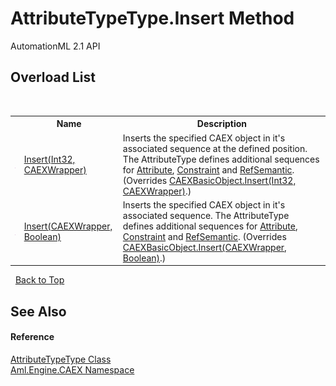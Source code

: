 # AttributeTypeType.Insert Method 
AutomationML 2.1 API 


## Overload List
&nbsp;<table><tr><th></th><th>Name</th><th>Description</th></tr><tr><td>![Public method](media/pubmethod.gif "Public method")</td><td><a href="M_Aml_Engine_CAEX_AttributeTypeType_Insert_1">Insert(Int32, CAEXWrapper)</a></td><td>
Inserts the specified CAEX object in it's associated sequence at the defined position. The AttributeType defines additional sequences for <a href="P_Aml_Engine_CAEX_AttributeTypeType_Attribute">Attribute</a>, <a href="P_Aml_Engine_CAEX_AttributeTypeType_Constraint">Constraint</a> and <a href="P_Aml_Engine_CAEX_AttributeTypeType_RefSemantic">RefSemantic</a>.
 (Overrides <a href="M_Aml_Engine_CAEX_CAEXBasicObject_Insert_1">CAEXBasicObject.Insert(Int32, CAEXWrapper)</a>.)</td></tr><tr><td>![Public method](media/pubmethod.gif "Public method")</td><td><a href="M_Aml_Engine_CAEX_AttributeTypeType_Insert">Insert(CAEXWrapper, Boolean)</a></td><td>
Inserts the specified CAEX object in it's associated sequence. The AttributeType defines additional sequences for <a href="P_Aml_Engine_CAEX_AttributeTypeType_Attribute">Attribute</a>, <a href="P_Aml_Engine_CAEX_AttributeTypeType_Constraint">Constraint</a> and <a href="P_Aml_Engine_CAEX_AttributeTypeType_RefSemantic">RefSemantic</a>.
 (Overrides <a href="M_Aml_Engine_CAEX_CAEXBasicObject_Insert">CAEXBasicObject.Insert(CAEXWrapper, Boolean)</a>.)</td></tr></table>&nbsp;
<a href="#attributetypetype.insert-method">Back to Top</a>

## See Also


#### Reference
<a href="T_Aml_Engine_CAEX_AttributeTypeType">AttributeTypeType Class</a><br /><a href="N_Aml_Engine_CAEX">Aml.Engine.CAEX Namespace</a><br />
